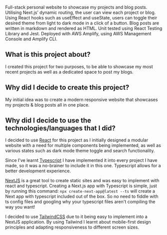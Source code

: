 Full-stack personal website to showcase my projects and blog posts. Utilising Next.js’ dynamic routing, the user can
view each project or blog. Using React hooks such as useEffect and useState, users can toggle their desired theme from
light to dark mode in a click of a button. Blog posts are written in markdown and rendered as HTML. Unit tested using
React Testing Library and Jest. Deployed with AWS Amplify, using AWS Management Console and Amplify CLI.

## What is this project about?

I created this project for two purposes, to be able to showcase my most recent projects as well as a dedicated space to
post my blogs.

## Why did I decide to create this project?

My initial idea was to create a modern responsive website that showcases my projects & blog posts all in one
place.

## Why did I decide to use the technologies/languages that I did?

I decided to use [React](https://www.reactjs.org) for this project as I initially designed a modular website with a need
for multiple components being implemented, as well as various states such as dark mode theme toggle and search
functionality.

Since I've learnt [Typescript](https://www.typescriptlang.org/) I have implemented it into every project I have made, so
it was a no-brainer to include it in this one. Typescript allows for a better development experience.

[NextJS](https://nextjs.org) is a great tool to create static sites and was easy to implement with react and
typescript. Creating a Next.js app with Typescript is simple, just by running this command:
```npx create-next-app@latest --ts```
will create a Next app with typescript included out of the box. So no need to fiddle with ts config files and googling
why your
typescript files aren't compiling the way you want!

I decided to use [TailwindCSS](https://tailwindcss.com/) due to it being easy to implement into a NextJS application. By
using Tailwind I learnt about mobile-first design principles and adapting responsiveness to different screen sizes.
